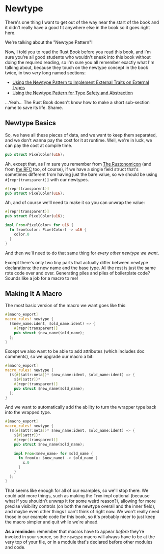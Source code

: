 # Newtype

There's one thing I want to get out of the way near the start of the book and it
didn't really have a good fit anywhere else in the book so it goes right here.

We're talking about the "Newtype Pattern"!

Now, I told you to read the Rust Book before you read this book, and I'm sure
you're all good students who wouldn't sneak into this book without doing the
required reading, so I'm sure you all remember exactly what I'm talking about,
because they touch on the newtype concept in the book twice, in two _very_ long
named sections:

* [Using the Newtype Pattern to Implement External Traits on External
  Types](https://doc.rust-lang.org/book/ch19-03-advanced-traits.html#using-the-newtype-pattern-to-implement-external-traits-on-external-types)
* [Using the Newtype Pattern for Type Safety and
  Abstraction](https://doc.rust-lang.org/book/ch19-04-advanced-types.html#using-the-newtype-pattern-for-type-safety-and-abstraction)

...Yeah... The Rust Book doesn't know how to make a short sub-section name to
save its life. Shame.

## Newtype Basics

So, we have all these pieces of data, and we want to keep them separated, and we
don't wanna pay the cost for it at runtime. Well, we're in luck, we can pay the
cost at compile time.

```rust
pub struct PixelColor(u16);
```

Ah, except that, as I'm sure you remember from [The
Rustonomicon](https://doc.rust-lang.org/nomicon/other-reprs.html#reprtransparent)
(and from [the
RFC](https://github.com/rust-lang/rfcs/blob/master/text/1758-repr-transparent.md)
too, of course), if we have a single field struct that's sometimes different
from having just the bare value, so we should be using `#[repr(transparent)]`
with our newtypes.

```rust
#[repr(transparent)]
pub struct PixelColor(u16);
```

Ah, and of course we'll need to make it so you can unwrap the value:

```rust
#[repr(transparent)]
pub struct PixelColor(u16);

impl From<PixelColor> for u16 {
  fn from(color: PixelColor) -> u16 {
    color.0
  }
}
```

And then we'll need to do that same thing for _every other newtype we want_.

Except there's only two tiny parts that actually differ between newtype
declarations: the new name and the base type. All the rest is just the same rote
code over and over. Generating piles and piles of boilerplate code? Sounds like
a job for a macro to me!

## Making It A Macro

The most basic version of the macro we want goes like this:

```rust
#[macro_export]
macro_rules! newtype {
  ($new_name:ident, $old_name:ident) => {
    #[repr(transparent)]
    pub struct $new_name($old_name);
  };
}
```

Except we also want to be able to add attributes (which includes doc comments),
so we upgrade our macro a bit:

```rust
#[macro_export]
macro_rules! newtype {
  ($(#[$attr:meta])* $new_name:ident, $old_name:ident) => {
    $(#[$attr])*
    #[repr(transparent)]
    pub struct $new_name($old_name);
  };
}
```

And we want to automatically add the ability to turn the wrapper type back into
the wrapped type.

```rust
#[macro_export]
macro_rules! newtype {
  ($(#[$attr:meta])* $new_name:ident, $old_name:ident) => {
    $(#[$attr])*
    #[repr(transparent)]
    pub struct $new_name($old_name);
    
    impl From<$new_name> for $old_name {
      fn from(x: $new_name) -> $old_name {
        x.0
      }
    }
  };
}
```

That seems like enough for all of our examples, so we'll stop there. We could
add more things, such as making the `From` impl optional (because what if you
shouldn't unwrap it for some weird reason?), allowing for more precise
visibility controls (on both the newtype overall and the inner field), and maybe
even other things I can't think of right now. We won't really need those in our
example code for this book, so it's probably nicer to just keep the macro
simpler and quit while we're ahead.

**As a reminder:** remember that macros have to appear _before_ they're invoked in
your source, so the `newtype` macro will always have to be at the very top of
your file, or in a module that's declared before other modules and code.

